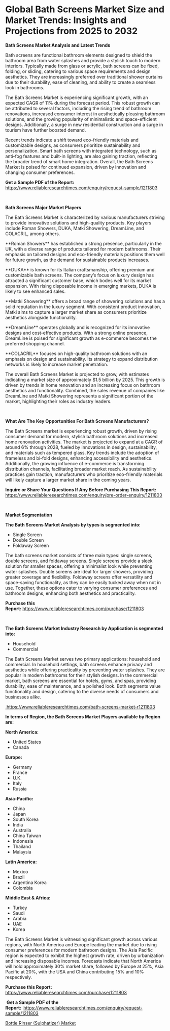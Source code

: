 <p><h1>Global Bath Screens Market Size and Market Trends: Insights and Projections from 2025 to 2032</h1></p><p><strong>Bath Screens Market Analysis and Latest Trends</strong></p>
<p><p>Bath screens are functional bathroom elements designed to shield the bathroom area from water splashes and provide a stylish touch to modern interiors. Typically made from glass or acrylic, bath screens can be fixed, folding, or sliding, catering to various space requirements and design aesthetics. They are increasingly preferred over traditional shower curtains due to their durability, ease of cleaning, and ability to create a seamless look in bathrooms.</p><p>The Bath Screens Market is experiencing significant growth, with an expected CAGR of 11% during the forecast period. This robust growth can be attributed to several factors, including the rising trend of bathroom renovations, increased consumer interest in aesthetically pleasing bathroom solutions, and the growing popularity of minimalistic and space-efficient designs. Additionally, a surge in new residential construction and a surge in tourism have further boosted demand. </p><p>Recent trends indicate a shift toward eco-friendly materials and customizable designs, as consumers prioritize sustainability and personalization. Smart bath screens with integrated technology, such as anti-fog features and built-in lighting, are also gaining traction, reflecting the broader trend of smart home integration. Overall, the Bath Screens Market is poised for continued expansion, driven by innovation and changing consumer preferences.</p></p>
<p><strong>Get a Sample PDF of the Report:&nbsp;</strong> <a href="https://www.reliableresearchtimes.com/enquiry/request-sample/1211803?utm_campaign=2181&utm_medium=2&utm_source=Github&utm_content=ia&utm_term=24032025&utm_id=bath-screens">https://www.reliableresearchtimes.com/enquiry/request-sample/1211803</a></p>
<p>&nbsp;</p>
<p><strong>Bath Screens Major Market Players</strong></p>
<p><p>The Bath Screens Market is characterized by various manufacturers striving to provide innovative solutions and high-quality products. Key players include Roman Showers, DUKA, Matki Showering, DreamLine, and COLACRIL, among others.</p><p>**Roman Showers** has established a strong presence, particularly in the UK, with a diverse range of products tailored for modern bathrooms. Their emphasis on tailored designs and eco-friendly materials positions them well for future growth, as the demand for sustainable products increases. </p><p>**DUKA** is known for its Italian craftsmanship, offering premium and customizable bath screens. The company’s focus on luxury design has attracted a significant customer base, which bodes well for its market expansion. With rising disposable income in emerging markets, DUKA is likely to see enhanced sales.</p><p>**Matki Showering** offers a broad range of showering solutions and has a solid reputation in the luxury segment. With consistent product innovation, Matki aims to capture a larger market share as consumers prioritize aesthetics alongside functionality.</p><p>**DreamLine** operates globally and is recognized for its innovative designs and cost-effective products. With a strong online presence, DreamLine is poised for significant growth as e-commerce becomes the preferred shopping channel.</p><p>**COLACRIL** focuses on high-quality bathroom solutions with an emphasis on design and sustainability. Its strategy to expand distribution networks is likely to increase market penetration.</p><p>The overall Bath Screens Market is projected to grow, with estimates indicating a market size of approximately $1.5 billion by 2025. This growth is driven by trends in home renovation and an increasing focus on bathroom aesthetics and functionality. Combined, the sales revenue of companies like DreamLine and Matki Showering represents a significant portion of the market, highlighting their roles as industry leaders.</p></p>
<p>&nbsp;</p>
<p><strong>What Are The Key Opportunities For Bath Screens Manufacturers?</strong></p>
<p><p>The Bath Screens market is experiencing robust growth, driven by rising consumer demand for modern, stylish bathroom solutions and increased home renovation activities. The market is projected to expand at a CAGR of around 6% through 2028, fueled by innovations in design, sustainability, and materials such as tempered glass. Key trends include the adoption of frameless and bi-fold designs, enhancing accessibility and aesthetics. Additionally, the growing influence of e-commerce is transforming distribution channels, facilitating broader market reach. As sustainability practices gain traction, manufacturers who prioritize eco-friendly materials will likely capture a larger market share in the coming years.</p></p>
<p><strong>Inquire or Share Your Questions If Any Before Purchasing This Report:</strong> <a href="https://www.reliableresearchtimes.com/enquiry/pre-order-enquiry/1211803?utm_campaign=2181&utm_medium=2&utm_source=Github&utm_content=ia&utm_term=24032025&utm_id=bath-screens">https://www.reliableresearchtimes.com/enquiry/pre-order-enquiry/1211803</a></p>
<p>&nbsp;</p>
<p><strong>Market Segmentation</strong></p>
<p><strong>The Bath Screens Market Analysis by types is segmented into:</strong></p>
<p><ul><li>Single Screen</li><li>Double Screen</li><li>Foldaway Screen</li></ul></p>
<p><p>The bath screens market consists of three main types: single screens, double screens, and foldaway screens. Single screens provide a sleek solution for smaller spaces, offering a minimalist look while preventing water splashes. Double screens are ideal for larger showers, providing greater coverage and flexibility. Foldaway screens offer versatility and space-saving functionality, as they can be easily tucked away when not in use. Together, these options cater to varying consumer preferences and bathroom designs, enhancing both aesthetics and practicality.</p></p>
<p><strong>Purchase this Report:&nbsp;</strong><a href="https://www.reliableresearchtimes.com/purchase/1211803?utm_campaign=2181&utm_medium=2&utm_source=Github&utm_content=ia&utm_term=24032025&utm_id=bath-screens">https://www.reliableresearchtimes.com/purchase/1211803</a></p>
<p>&nbsp;</p>
<p><strong>The Bath Screens Market Industry Research by Application is segmented into:</strong></p>
<p><ul><li>Household</li><li>Commercial</li></ul></p>
<p><p>The Bath Screens Market serves two primary applications: household and commercial. In household settings, bath screens enhance privacy and aesthetics while offering practicality by preventing water splashes. They are popular in modern bathrooms for their stylish designs. In the commercial market, bath screens are essential for hotels, gyms, and spas, providing durability, ease of maintenance, and a polished look. Both segments value functionality and design, catering to the diverse needs of consumers and businesses alike.</p></p>
<p><a href="https://www.reliableresearchtimes.com/bath-screens-market-r1211803?utm_campaign=2181&utm_medium=2&utm_source=Github&utm_content=ia&utm_term=24032025&utm_id=bath-screens">&nbsp;https://www.reliableresearchtimes.com/bath-screens-market-r1211803</a></p>
<p><strong>In terms of Region, the Bath Screens Market Players available by Region are:</strong></p>
<p>
    <p> <strong> North America: </strong>
        <ul>
            <li>United States</li>
            <li>Canada</li>
        </ul>
        </p> 
    <p> <strong> Europe: </strong>
        <ul>
            <li>Germany</li>
            <li>France</li>
            <li>U.K.</li>
            <li>Italy</li>
            <li>Russia</li>
        </ul>
        </p> 
    <p> <strong> Asia-Pacific: </strong>
        <ul>
            <li>China</li>
            <li>Japan</li>
            <li>South Korea</li>
            <li>India</li>
            <li>Australia</li>
            <li>China Taiwan</li>
            <li>Indonesia</li>
            <li>Thailand</li>
            <li>Malaysia</li>
        </ul>
        </p> 
    <p> <strong> Latin America: </strong>
        <ul>
            <li>Mexico</li>
            <li>Brazil</li>
            <li>Argentina Korea</li>
            <li>Colombia</li>
        </ul>
        </p> 
    <p> <strong> Middle East & Africa: </strong>
        <ul>
            <li>Turkey</li>
            <li>Saudi</li>
            <li>Arabia</li>
            <li>UAE</li>
            <li>Korea</li>
        </ul>
    </p>
    </p>
<p><p>The Bath Screens Market is witnessing significant growth across various regions, with North America and Europe leading the market due to rising consumer preferences for modern bathroom designs. The Asia Pacific region is expected to exhibit the highest growth rate, driven by urbanization and increasing disposable incomes. Forecasts indicate that North America will hold approximately 30% market share, followed by Europe at 25%, Asia Pacific at 20%, with the USA and China contributing 15% and 10% respectively.</p></p>
<p><strong>Purchase this Report: </strong><a href="https://www.reliableresearchtimes.com/purchase/1211803?utm_campaign=2181&utm_medium=2&utm_source=Github&utm_content=ia&utm_term=24032025&utm_id=bath-screens">https://www.reliableresearchtimes.com/purchase/1211803</a></p>
<p>&nbsp;<strong>Get a Sample PDF of the Report:&nbsp;&nbsp;</strong><a href="https://www.reliableresearchtimes.com/enquiry/request-sample/1211803?utm_campaign=2181&utm_medium=2&utm_source=Github&utm_content=ia&utm_term=24032025&utm_id=bath-screens">https://www.reliableresearchtimes.com/enquiry/request-sample/1211803</a></p>
<p><strong></strong></p>
<p><p><a href="https://github.com/dumanelina6v/Market-Research-Report-List-1/blob/main/bottle-rinser-sulphatizer-market.md?utm_campaign=2181&utm_medium=2&utm_source=Github&utm_content=ia&utm_term=24032025&utm_id=bath-screens">Bottle Rinser (Sulphatizer) Market</a></p></p>